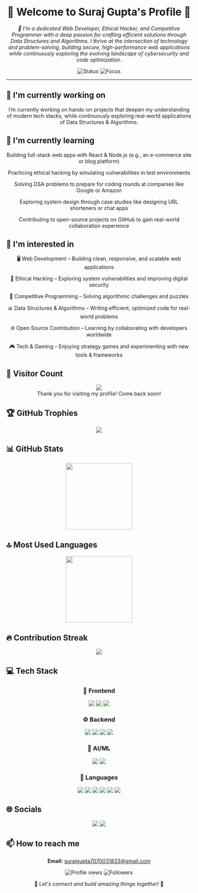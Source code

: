 <div align="center">

# 🌟 Welcome to Suraj Gupta's Profile 🌟

<p><em>🚀 I’m a dedicated Web Developer, Ethical Hacker, and Competitive Programmer with a deep passion for crafting efficient solutions through Data Structures and Algorithms. I thrive at the intersection of technology and problem-solving, building secure, high-performance web applications while continuously exploring the evolving landscape of cybersecurity and code optimization.</em></p>

<img src="https://img.shields.io/badge/Status-Available_for_collaboration-brightgreen" alt="Status" />
<img src="https://img.shields.io/badge/Focus-Web_Development-blue" alt="Focus" />

</div>

<hr>

## 🔭 I'm currently working on

<div align="center"><p>I’m currently working on hands-on projects that deepen my understanding of modern tech stacks, while continuously exploring real-world applications of Data Structures & Algorithms.</p></div>

## 🌱 I'm currently learning

<div align="center">
Building full-stack web apps with React & Node.js (e.g., an e-commerce site or blog platform)

Practicing ethical hacking by simulating vulnerabilities in test environments

Solving DSA problems to prepare for coding rounds at companies like Google or Amazon

Exploring system design through case studies like designing URL shorteners or chat apps

Contributing to open-source projects on GitHub to gain real-world collaboration experience</p></div>

## 👀 I'm interested in

<div align="center"><p>
🖥️ Web Development – Building clean, responsive, and scalable web applications

🔐 Ethical Hacking – Exploring system vulnerabilities and improving digital security

🧠 Competitive Programming – Solving algorithmic challenges and puzzles

📊 Data Structures & Algorithms – Writing efficient, optimized code for real-world problems

🌐 Open Source Contribution – Learning by collaborating with developers worldwide

🎮 Tech & Gaming – Enjoying strategy games and experimenting with new tools & frameworks</p></div>

## 👀 Visitor Count

<!-- ⚠️ Important: Replace 'Surajgupta001' with your actual GitHub username in the URL below -->
<p align="center">
  <img src="https://profile-counter.glitch.me/Surajgupta001/count.svg" />
  <br>Thank you for visiting my profile! Come back soon!
</p>

## 🏆 GitHub Trophies

<!-- ⚠️ Important: Replace 'Surajgupta001' with your actual GitHub username in the URL below -->
<p align="center">
  <img src="https://github-profile-trophy.vercel.app/?username=Surajgupta001&theme=juicyfresh&column=7&margin-w=15&margin-h=15" />
</p>

## 📊 GitHub Stats

<!-- ⚠️ Important: Replace 'Surajgupta001' with your actual GitHub username in the URL below -->
<div align="center">
  <img height="180em" src="https://github-readme-stats.vercel.app/api?username=Surajgupta001&show_icons=true&theme=radical&include_all_commits=true&count_private=true"/>
</div>

## 🔝 Most Used Languages

<!-- ⚠️ Important: Replace 'Surajgupta001' with your actual GitHub username in the URL below -->
<div align="center">
  <img height="180em" src="https://github-readme-stats.vercel.app/api/top-langs/?username=Surajgupta001&layout=compact&langs_count=10&theme=radical"/>
</div>

## 🔥 Contribution Streak

<!-- ⚠️ Important: Replace 'Surajgupta001' with your actual GitHub username in the URL below -->
<div align="center">
  <img src="https://github-readme-streak-stats.herokuapp.com/?user=Surajgupta001&theme=radical&hide_border=false" />
</div>

## 💻 Tech Stack

<div align="center">

### 🎨 Frontend

<img src="https://img.shields.io/badge/-React-05122A?style=for-the-badge&color=ff69b4"> <img src="https://img.shields.io/badge/-HTML5-05122A?style=for-the-badge&color=ff69b4"> <img src="https://img.shields.io/badge/-CSS3-05122A?style=for-the-badge&color=ff69b4">

### ⚙️ Backend

<img src="https://img.shields.io/badge/-Node.js-05122A?style=for-the-badge&color=4169e1"> <img src="https://img.shields.io/badge/-Express-05122A?style=for-the-badge&color=4169e1"> <img src="https://img.shields.io/badge/-MongoDB-05122A?style=for-the-badge&color=4169e1"> <img src="https://img.shields.io/badge/-MySQL-05122A?style=for-the-badge&color=4169e1">

### 🧠 AI/ML

<img src="https://img.shields.io/badge/-NumPy-05122A?style=for-the-badge&color=00CED1"> <img src="https://img.shields.io/badge/-Pandas-05122A?style=for-the-badge&color=00CED1">

### 💬 Languages

<img src="https://img.shields.io/badge/-JavaScript-05122A?style=for-the-badge&color=FFA500"> <img src="https://img.shields.io/badge/-TypeScript-05122A?style=for-the-badge&color=FFA500"> <img src="https://img.shields.io/badge/-Python-05122A?style=for-the-badge&color=FFA500"> <img src="https://img.shields.io/badge/-Java-05122A?style=for-the-badge&color=FFA500"> <img src="https://img.shields.io/badge/-C++-05122A?style=for-the-badge&color=FFA500"> <img src="https://img.shields.io/badge/-C-05122A?style=for-the-badge&color=FFA500">

</div>

## 🌐 Socials

<div align="center">

<a href="https://github.com/Surajgupta001"><img src="https://img.shields.io/badge/github-%23121011.svg?style=for-the-badge&logo=github&logoColor=white&color=9a6bdf"></a> <a href="https://www.linkedin.com/in/suraj-gupta-15634028a/"><img src="https://img.shields.io/badge/linkedin-%230077B5.svg?style=for-the-badge&logo=linkedin&logoColor=white&color=df6b9a"></a> 

</div>

## 📫 How to reach me

<div align="center">

**Email:** surajgupta7070031833@gmail.com
</div>

<div align="center">

<!-- ⚠️ Important: Replace 'Surajgupta001' with your actual GitHub username in the URLs below -->
<img src="https://komarev.com/ghpvc/?username=Surajgupta001&style=for-the-badge&color=blueviolet" alt="Profile views"/>

<img src="https://img.shields.io/github/followers/Surajgupta001?style=for-the-badge&color=ff69b4" alt="Followers"/>

<p>🌈 <i>Let's connect and build amazing things together!</i> 🚀</p>

</div>
